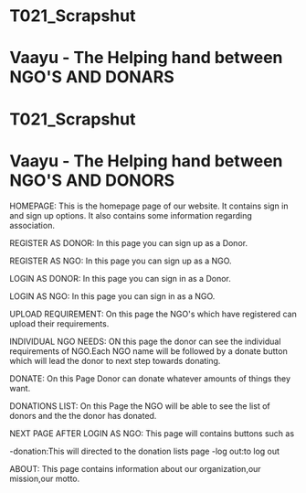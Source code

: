 # T021_Scrapshut
# Vaayu - The Helping hand between NGO'S AND DONARS
# T021_Scrapshut
# Vaayu - The Helping hand between NGO'S AND DONORS
 

 HOMEPAGE:
 This is the homepage page of our website. It contains sign in and sign up options. It also contains some information regarding association.

 
 REGISTER AS DONOR:
 In this page you can sign up as a Donor.


 REGISTER AS NGO:
 In this page you can sign up as a NGO.

 

 LOGIN AS DONOR:
 In this page you can sign in as a Donor.


 
 LOGIN AS NGO:
 In this page you can sign in as a NGO.

 
 UPLOAD REQUIREMENT:
 On this page the NGO's which have registered can upload their requirements.

 
 INDIVIDUAL NGO NEEDS:
ON this page the donor can see the individual requirements of NGO.Each NGO name will be followed by a donate button which will lead the donor to next step towards donating.


 
 DONATE:
 On this Page Donor can donate whatever amounts of things they want.

 
 DONATIONS LIST:
 On this Page the NGO will be able to see the list of donors and the the donor has donated.
 
 NEXT PAGE AFTER LOGIN AS NGO:
 This page will contains buttons such as

 -donation:This will directed to the donation lists page
 -log out:to log out

 
 ABOUT:
 This page contains information about our organization,our mission,our motto.
